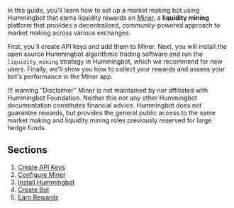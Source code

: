 In this guide, you'll learn how to set up a market making bot using Hummingbot that earns liquidity rewards on [Miner](https://miner.hummingbot.io), a **liquidity mining** platform that provides a decentralized, community-powered approach to market making across various exchanges.

First, you'll create API keys and add them to Miner. Next, you will install the open source Hummingbot algorithmic trading software and run the `liquidity_mining` strategy in Hummingbot, which we recommend for new users. Finally, we'll show you how to collect your rewards and assess your bot's performance in the Miner app.

!!! warning "Disclaimer"
    Miner is not maintained by nor affiliated with Hummingbot Foundation. Neither this nor any other Hummingbot documentation constitutes financial advice. Hummingbot does not guarantee rewards, but provides the general public access to the same market making and liquidity mining roles previously reserved for large hedge funds.

## Sections

1. [Create API Keys](./1-create-keys)
2. [Configure Miner](./2-configure-miner)
3. [Install Hummingbot](./3-install-hummingbot)
4. [Create Bot](./4-create-bot)
5. [Earn Rewards](./5-earn-rewards)
